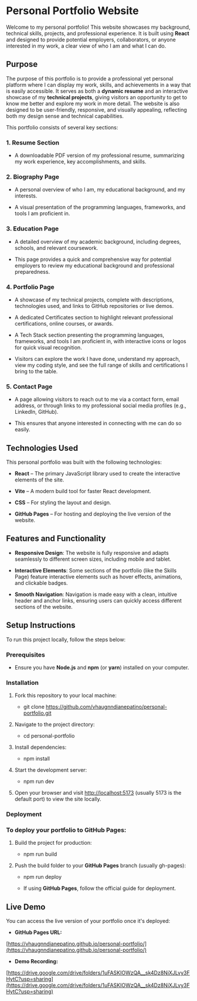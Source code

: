 **Personal Portfolio Website**
==============================


Welcome to my personal portfolio! This website showcases my background, technical skills, projects, and professional experience. It is built using **React** and designed to provide potential employers, collaborators, or anyone interested in my work, a clear view of who I am and what I can do.


**Purpose**
-----------


The purpose of this portfolio is to provide a professional yet personal platform where I can display my work, skills, and achievements in a way that is easily accessible. It serves as both a **dynamic resume** and an interactive showcase of my **technical projects**, giving visitors an opportunity to get to know me better and explore my work in more detail. The website is also designed to be user-friendly, responsive, and visually appealing, reflecting both my design sense and technical capabilities.


This portfolio consists of several key sections:


### **1\. Resume Section**


*   A downloadable PDF version of my professional resume, summarizing my work experience, key accomplishments, and skills.


### **2\. Biography Page**


*   A personal overview of who I am, my educational background, and my interests.


*   A visual presentation of the programming languages, frameworks, and tools I am proficient in.


### **3\. Education Page**


*   A detailed overview of my academic background, including degrees, schools, and relevant coursework.
   
*  This page provides a quick and comprehensive way for potential employers to review my educational background and professional preparedness.


### **4\. Portfolio Page**


*   A showcase of my technical projects, complete with descriptions, technologies used, and links to GitHub repositories or live demos.
   
*   A dedicated Certificates section to highlight relevant professional certifications, online courses, or awards.


*   A Tech Stack section presenting the programming languages, frameworks, and tools I am proficient in, with interactive icons or logos for quick visual recognition.


*   Visitors can explore the work I have done, understand my approach, view my coding style, and see the full range of skills and certifications I bring to the table.


   
### **5\. Contact Page**


*   A page allowing visitors to reach out to me via a contact form, email address, or through links to my professional social media profiles (e.g., LinkedIn, GitHub).
   
*   This ensures that anyone interested in connecting with me can do so easily.
   


**Technologies Used**
---------------------


This personal portfolio was built with the following technologies:


*   **React** – The primary JavaScript library used to create the interactive elements of the site.
   
*   **Vite** – A modern build tool for faster React development.
   
*   **CSS** – For styling the layout and design.
   
*   **GitHub Pages** – For hosting and deploying the live version of the website.
   


**Features and Functionality**
------------------------------------------------------------------------------------------------------------------------


*   **Responsive Design**: The website is fully responsive and adapts seamlessly to different screen sizes, including mobile and tablet.
   
*   **Interactive Elements**: Some sections of the portfolio (like the Skills Page) feature interactive elements such as hover effects, animations, and clickable badges.
   
*   **Smooth Navigation**: Navigation is made easy with a clean, intuitive header and anchor links, ensuring users can quickly access different sections of the website.
   


**Setup Instructions**
----------------------


To run this project locally, follow the steps below:


### **Prerequisites**


*   Ensure you have **Node.js** and **npm** (or **yarn**) installed on your computer.
   


### **Installation**


1.  Fork this repository to your local machine:
   
    *    git clone https://github.com/vhaugnndianepatino/personal-portfolio.git
       
2.  Navigate to the project directory:
   
    *    cd personal-portfolio
       
3.  Install dependencies:
   
    *   npm install
       
4.  Start the development server:
   
    *   npm run dev
       
5.  Open your browser and visit [http://localhost:5173](about:blank) (usually 5173 is the default port) to view the site locally.
   


### **Deployment**


### To deploy your portfolio to **GitHub Pages:**


1.  Build the project for production:
   
    *   npm run build
       
2.  Push the build folder to your **GitHub Pages** branch (usually gh-pages):
   
    *   npm run deploy
       
    *   If using **GitHub Pages**, follow the official guide for deployment.
       


**Live Demo**
-------------


You can access the live version of your portfolio once it's deployed:


*   **GitHub Pages URL:**
   


[https://vhaugnndianepatino.github.io/personal-portfolio/](https://vhaugnndianepatino.github.io/personal-portfolio/)


*   **Demo Recording:**
   
[https://drive.google.com/drive/folders/1uFASKIOWzQA__sk4Dz8NiXJLvy3FHytC?usp=sharing](https://drive.google.com/drive/folders/1uFASKIOWzQA__sk4Dz8NiXJLvy3FHytC?usp=sharing)
